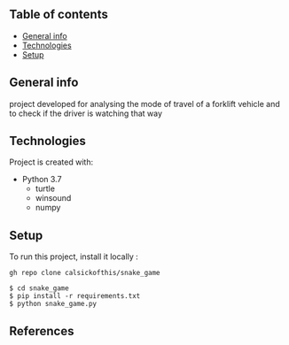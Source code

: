 ## Table of contents
* [General info](#general-info)
* [Technologies](#technologies)
* [Setup](#setup)

## General info
project developed for analysing the mode of travel of a forklift vehicle and to check if the driver is watching that way

## Technologies
Project is created with:
* Python 3.7
	* turtle
	* winsound
	* numpy
	
## Setup
To run this project, install it locally :
```
gh repo clone calsickofthis/snake_game
```

```
$ cd snake_game
$ pip install -r requirements.txt
$ python snake_game.py
```


## References
